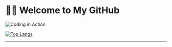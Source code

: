 # 👨‍💻 Welcome to My GitHub  

![Coding in Action](https://media.giphy.com/media/13HgwGsXF0aiGY/giphy.gif)

[![Top Langs](https://github-readme-stats.vercel.app/api/top-langs/?username=arcslash&layout=compact)](https://github.com/anuraghazra/github-readme-stats)

---
